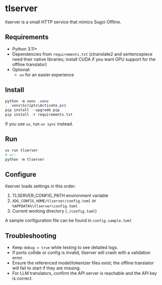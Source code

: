 # tlserver
tlserver is a small HTTP service that mimics Sugoi Offline.

## Requirements
- Python 3.11+
- Dependencies from `requirements.txt` (ctranslate2 and sentencepiece need their native libraries; install CUDA if you want GPU support for the offline translator)
- Optional:
  - `uv` for an easier experience

## Install
```powershell
python -m venv .venv
. .venv\Scripts\Activate.ps1
pip install --upgrade pip
pip install -r requirements.txt
```
If you use `uv`, run `uv sync` instead.

## Run
```powershell
uv run tlserver
# or:
python -m tlserver
```

## Configure
tlserver loads settings in this order:
1. TLSERVER_CONFIG_PATH environment variable
2. `XDG_CONFIG_HOME/tlserver/config.toml` or `%APPDATA%\tlserver\config.toml`
3. Current working directory (`./config.toml`)

A sample configuration file can be found in `config.sample.toml`

## Troubleshooting
- Keep `debug = true` while testing to see detailed logs.
- If ports collide or config is invalid, tlserver will crash with a validation error.
- Ensure the referenced model/tokenizer files exist; the offline translator will fail to start if they are missing.
- For LLM translators, confirm the API server is reachable and the API key is correct.
